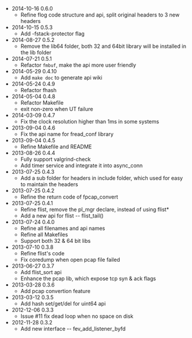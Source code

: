 * 2014-10-16 0.6.0
   * Refine flog code structure and api, split original headers to 3 new headers
* 2014-10-15 0.5.3
   * Add -fstack-protector flag
* 2014-08-27 0.5.2
   * Remove the lib64 folder, both 32 and 64bit library will be installed in the lib folder
* 2014-07-21 0.5.1
   * Refactor `fmbuf`, make the api more user friendly
* 2014-05-29 0.4.10
   * Add `make doc` to generate api wiki
* 2014-05-24 0.4.9
   * Refactor fhash
* 2014-05-04 0.4.8
   * Refactor Makefile
   * exit non-zero when UT failure
* 2014-03-09 0.4.7
   * Fix the clock resolution higher than 1ms in some systems
* 2013-09-04 0.4.6
   * Fix the api name for fread_conf library
* 2013-09-04 0.4.5
   * Refine Makefile and README
* 2013-08-26 0.4.4
   * Fully support valgrind-check
   * Add timer service and integrate it into async_conn
* 2013-07-25 0.4.3
   * Add a sub folder for headers in include folder, which used for easy to maintain the headers
* 2013-07-25 0.4.2
   * Refine the return code of fpcap_convert
* 2013-07-25 0.4.1
   * Refine flist, remove the pl_mgr declare, instead of using flist*
   * Add a new api for flist -- flist_tail()
* 2013-07-24 0.4.0
   * Refine all filenames and api names
   * Refine all Makefiles
   * Support both 32 & 64 bit libs
* 2013-07-10 0.3.8
   * Refine flist's code
   * Fix coredump when open pcap file failed
* 2013-06-27 0.3.7
   * Add flist_sort api
   * Enhance the pcap lib, which expose tcp syn & ack flags
* 2013-03-28 0.3.6
   * Add pcap convertion feature
* 2013-03-12 0.3.5
   * Add hash set/get/del for uint64 api
* 2012-12-06 0.3.3
   * Issue #11 fix dead loop when no space on disk
* 2012-11-28 0.3.2
   * Add new interface -- fev_add_listener_byfd
